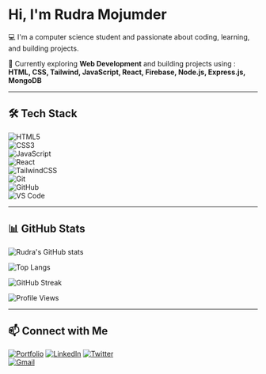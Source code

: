 #  Hi, I'm Rudra Mojumder  

💻 I'm a computer science student and passionate about coding, learning, and building projects.  

🚀 Currently exploring **Web Development** and building projects using :  
**HTML, CSS, Tailwind, JavaScript, React, Firebase, Node.js, Express.js, MongoDB**  

---

## 🛠️ Tech Stack  
![HTML5](https://img.shields.io/badge/HTML5-E34F26?style=for-the-badge&logo=html5&logoColor=white)  
![CSS3](https://img.shields.io/badge/CSS3-1572B6?style=for-the-badge&logo=css3&logoColor=white)  
![JavaScript](https://img.shields.io/badge/JavaScript-F7DF1E?style=for-the-badge&logo=javascript&logoColor=black)  
![React](https://img.shields.io/badge/React-20232A?style=for-the-badge&logo=react&logoColor=61DAFB)  
![TailwindCSS](https://img.shields.io/badge/TailwindCSS-38B2AC?style=for-the-badge&logo=tailwind-css&logoColor=white)  
![Git](https://img.shields.io/badge/Git-F05032?style=for-the-badge&logo=git&logoColor=white)  
![GitHub](https://img.shields.io/badge/GitHub-181717?style=for-the-badge&logo=github&logoColor=white)  
![VS Code](https://img.shields.io/badge/VS%20Code-0078D4?style=for-the-badge&logo=visual-studio-code&logoColor=white)  

---

## 📊 GitHub Stats  
![Rudra's GitHub stats](https://github-readme-stats.vercel.app/api?username=TheRudraBro&show_icons=true&theme=radical)  

![Top Langs](https://github-readme-stats.vercel.app/api/top-langs/?username=TheRudraBro&layout=compact&theme=radical)  

![GitHub Streak](https://github-readme-streak-stats.herokuapp.com/?user=TheRudraBro&theme=radical)  

![Profile Views](https://komarev.com/ghpvc/?username=TheRudraBro&label=Profile%20Views&color=blue&style=flat)  

---

## 📫 Connect with Me  
[![Portfolio](https://img.shields.io/badge/🌐-Portfolio-blue)]([https://your-portfolio-link.com](https://rudra-mojumder-portfolio.netlify.app/))  
[![LinkedIn](https://img.shields.io/badge/LinkedIn-Profile-blue)]([https://linkedin.com/in/yourprofile](https://www.linkedin.com/in/rudra-mojumder-05a053306/))  
[![Twitter](https://img.shields.io/badge/Twitter-Profile-blue)](https://x.com/TheRudraBroo)  
[![Gmail](https://img.shields.io/badge/Email-Contact-red)](mailto:rudramraj22@gmail.com)  

